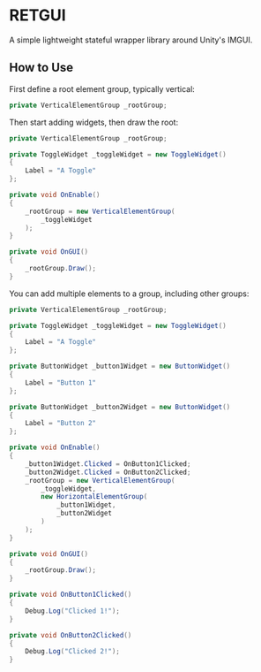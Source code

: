 # RETGUI
A simple lightweight stateful wrapper library around Unity's IMGUI.

## How to Use
First define a root element group, typically vertical:
```csharp
private VerticalElementGroup _rootGroup;
```

Then start adding widgets, then draw the root:
```csharp
private VerticalElementGroup _rootGroup;

private ToggleWidget _toggleWidget = new ToggleWidget()
{
    Label = "A Toggle"
};

private void OnEnable()
{
    _rootGroup = new VerticalElementGroup(
        _toggleWidget
    );
}

private void OnGUI()
{
    _rootGroup.Draw();
}
```
You can add multiple elements to a group, including other groups:
```csharp
private VerticalElementGroup _rootGroup;

private ToggleWidget _toggleWidget = new ToggleWidget()
{
    Label = "A Toggle"
};

private ButtonWidget _button1Widget = new ButtonWidget()
{
    Label = "Button 1"
};

private ButtonWidget _button2Widget = new ButtonWidget()
{
    Label = "Button 2"
};

private void OnEnable()
{
    _button1Widget.Clicked = OnButton1Clicked;
    _button2Widget.Clicked = OnButton2Clicked;
    _rootGroup = new VerticalElementGroup(
        _toggleWidget,
        new HorizontalElementGroup(
            _button1Widget,
            _button2Widget
        )
    );
}

private void OnGUI()
{
    _rootGroup.Draw();
}

private void OnButton1Clicked()
{
    Debug.Log("Clicked 1!");
}

private void OnButton2Clicked()
{
    Debug.Log("Clicked 2!");
}
```
